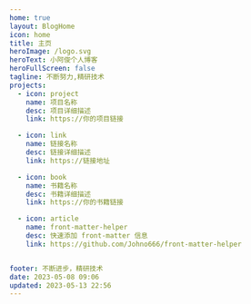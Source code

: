 ```yaml
---
home: true
layout: BlogHome
icon: home
title: 主页
heroImage: /logo.svg
heroText: 小阿俊个人博客
heroFullScreen: false
tagline: 不断努力,精研技术
projects:
  - icon: project
    name: 项目名称
    desc: 项目详细描述
    link: https://你的项目链接

  - icon: link
    name: 链接名称
    desc: 链接详细描述
    link: https://链接地址

  - icon: book
    name: 书籍名称
    desc: 书籍详细描述
    link: https://你的书籍链接

  - icon: article
    name: front-matter-helper
    desc: 快速添加 front-matter 信息
    link: https://github.com/Johno666/front-matter-helper


footer: 不断进步，精研技术
date: 2023-05-08 09:06
updated: 2023-05-13 22:56
---
```




